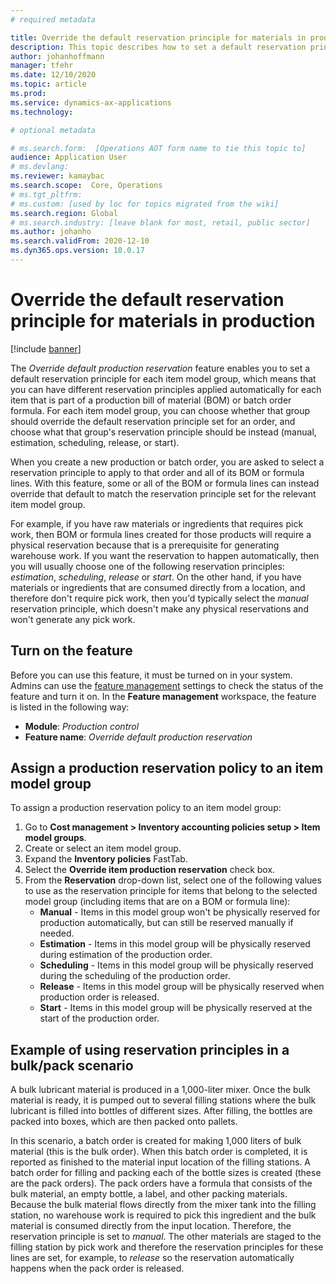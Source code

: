 ```yaml
---
# required metadata

title: Override the default reservation principle for materials in production
description: This topic describes how to set a default reservation principle for each item model group, which lets you can have different reservation principles applied automatically for each item that is part of a production bill of material (BOM) or batch order formula 
author: johanhoffmann
manager: tfehr
ms.date: 12/10/2020
ms.topic: article
ms.prod: 
ms.service: dynamics-ax-applications
ms.technology: 

# optional metadata

# ms.search.form:  [Operations AOT form name to tie this topic to]
audience: Application User
# ms.devlang: 
ms.reviewer: kamaybac
ms.search.scope:  Core, Operations
# ms.tgt_pltfrm: 
# ms.custom: [used by loc for topics migrated from the wiki]
ms.search.region: Global
# ms.search.industry: [leave blank for most, retail, public sector]
ms.author: johanho
ms.search.validFrom: 2020-12-10
ms.dyn365.ops.version: 10.0.17
---
```


# Override the default reservation principle for materials in production

[!include [banner](../includes/banner.md)]

The *Override default production reservation* feature enables you to set a default reservation principle for each item model group, which means that you can have different reservation principles applied automatically for each item that is part of a production bill of material (BOM) or batch order formula. For each item model group, you can choose whether that group should override the default reservation principle set for an order, and choose what that group's reservation principle should be instead (manual, estimation, scheduling, release, or start).

When you create a new production or batch order, you are asked to select a reservation principle to apply to that order and all of its BOM or formula lines. With this feature, some or all of the BOM or formula lines can instead override that default to match the reservation principle set for the relevant item model group.

For example, if you have raw materials or ingredients that requires pick work, then BOM or formula lines created for those products will require a physical reservation because that is a prerequisite for generating warehouse work. If you want the reservation to happen automatically, then you will usually choose one of the following reservation principles: *estimation*, *scheduling*, *release* or *start*. On the other hand, if you have materials or ingredients that are consumed directly from a location, and therefore don't require pick work, then you'd typically select the *manual* reservation principle, which doesn't make any physical reservations and won't generate any pick work.

## Turn on the feature

Before you can use this feature, it must be turned on in your system. Admins can use the [feature management](../../fin-ops-core/fin-ops/get-started/feature-management/feature-management-overview.md) settings to check the status of the feature and turn it on. In the **Feature management** workspace, the feature is listed in the following way:

- **Module**: *Production control*
- **Feature name**: *Override default production reservation*

## Assign a production reservation policy to an item model group

To assign a production reservation policy to an item model group:

1. Go to **Cost management &gt; Inventory accounting policies setup &gt; Item model groups**.
1. Create or select an item model group.
1. Expand the **Inventory policies** FastTab.
1. Select the **Override item production reservation** check box.
1. From the **Reservation** drop-down list, select one of the following values to use as the reservation principle for items that belong to the selected model group (including items that are on a BOM or formula line):
    - **Manual** - Items in this model group won't be physically reserved for production automatically, but can still be reserved manually if needed.
    - **Estimation** - Items in this model group will be physically reserved during estimation of the production order.
    - **Scheduling** - Items in this model group will be physically reserved during the scheduling of the production order.
    - **Release** - Items in this model group will be physically reserved when production order is released.
    - **Start** - Items in this model group will be physically reserved at the start of the production order.

## Example of using reservation principles in a bulk/pack scenario

A bulk lubricant material is produced in a 1,000-liter mixer. Once the bulk material is ready, it is pumped out to several filling stations where the bulk lubricant is filled into bottles of different sizes. After filling, the bottles are packed into boxes, which are then packed onto pallets.

In this scenario, a batch order is created for making 1,000 liters of bulk material (this is the bulk order). When this batch order is completed, it is reported as finished to the material input location of the filling stations. A batch order for filling and packing each of the bottle sizes is created (these are the pack orders). The pack orders have a formula that consists of the bulk material, an empty bottle, a label, and other packing materials. Because the bulk material flows directly from the mixer tank into the filling station, no warehouse work is required to pick this ingredient and the bulk material is consumed directly from the input location. Therefore, the reservation principle is set to *manual*. The other materials are staged to the filling station by pick work and therefore the reservation principles for these lines are set, for example, to *release* so the reservation automatically happens when the pack order is released.
